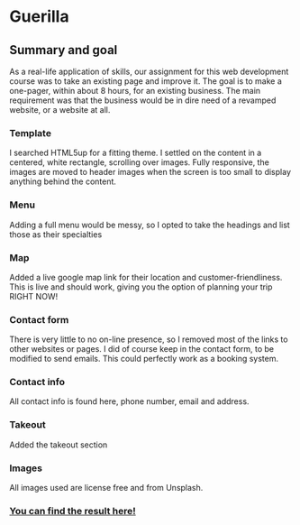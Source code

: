 # Guerilla

## Summary and goal
As a real-life application of skills, our assignment for this web development course was to take an existing page and improve it. The goal is to make a one-pager, within about 8 hours, for an existing business. The main requirement was that the business would be in dire need of a revamped website, or a website at all.

### Template
I searched HTML5up for a fitting theme. I settled on the content in a centered, white rectangle, scrolling over images. Fully responsive, the images are moved to header images when the screen is too small to display anything behind the content.

### Menu
Adding a full menu would be messy, so I opted to take the headings and list those as their specialties

### Map
Added a live google map link for their location and customer-friendliness. This is live and should work, giving you the option of planning your trip RIGHT NOW!

### Contact form
There is very little to no on-line presence, so I removed most of the links to other websites or pages. I did of course keep in the contact form, to be modified to send emails. This could perfectly work as a booking system.

### Contact info
All contact info is found here, phone number, email and address.

### Takeout
Added the takeout section

### Images
All images used are license free and from Unsplash. 


### [You can find the result here!](https://rafswiggers.github.io/guerilla/)